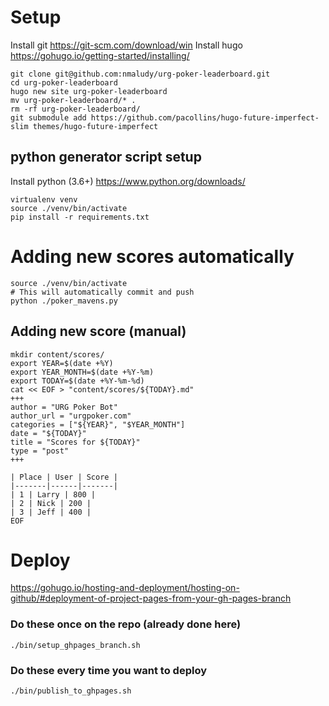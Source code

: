 # Setup

Install git https://git-scm.com/download/win
Install hugo https://gohugo.io/getting-started/installing/

``` shell
git clone git@github.com:nmaludy/urg-poker-leaderboard.git
cd urg-poker-leaderboard
hugo new site urg-poker-leaderboard
mv urg-poker-leaderboard/* .
rm -rf urg-poker-leaderboard/
git submodule add https://github.com/pacollins/hugo-future-imperfect-slim themes/hugo-future-imperfect
```

## python generator script setup

Install python (3.6+) https://www.python.org/downloads/

``` shell
virtualenv venv
source ./venv/bin/activate
pip install -r requirements.txt
```

# Adding new scores automatically

``` shell
source ./venv/bin/activate
# This will automatically commit and push
python ./poker_mavens.py
```

## Adding new score (manual)

``` shell
mkdir content/scores/
export YEAR=$(date +%Y)
export YEAR_MONTH=$(date +%Y-%m)
export TODAY=$(date +%Y-%m-%d)
cat << EOF > "content/scores/${TODAY}.md"
+++
author = "URG Poker Bot"
author_url = "urgpoker.com"
categories = ["${YEAR}", "$YEAR_MONTH"]
date = "${TODAY}"
title = "Scores for ${TODAY}"
type = "post"
+++

| Place | User | Score |
|-------|------|-------|
| 1 | Larry | 800 |
| 2 | Nick | 200 |
| 3 | Jeff | 400 |
EOF

```

# Deploy

https://gohugo.io/hosting-and-deployment/hosting-on-github/#deployment-of-project-pages-from-your-gh-pages-branch

### Do these once on the repo (already done here)

``` shell
./bin/setup_ghpages_branch.sh
```

### Do these every time you want to deploy

``` shell
./bin/publish_to_ghpages.sh
```
